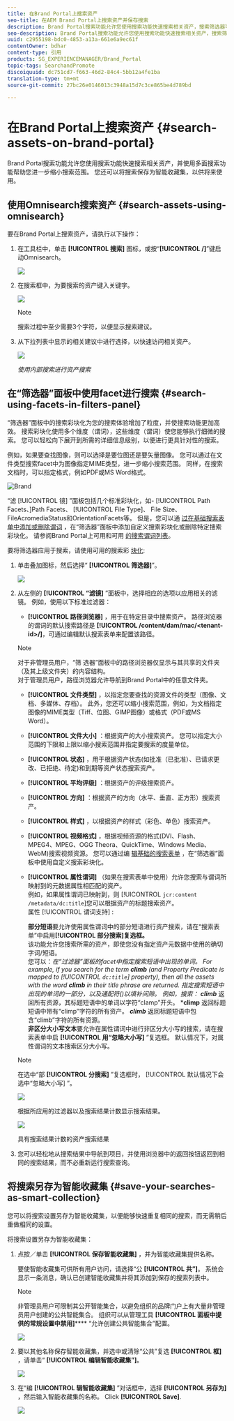 ```yaml
---
title: 在Brand Portal上搜索资产
seo-title: 在AEM Brand Portal上搜索资产并保存搜索
description: Brand Portal搜索功能允许您使用搜索功能快速搜索相关资产，搜索筛选器可帮助您进一步缩小搜索范围。 将搜索另存为智能收藏集，以供将来使用。
seo-description: Brand Portal搜索功能允许您使用搜索功能快速搜索相关资产，搜索筛选器可帮助您进一步缩小搜索范围。 将搜索另存为智能收藏集，以供将来使用。
uuid: c2955198-bdc0-4853-a13a-661e6a9ec61f
contentOwner: bdhar
content-type: 引用
products: SG_EXPERIENCEMANAGER/Brand_Portal
topic-tags: SearchandPromote
discoiquuid: dc751cd7-f663-46d2-84c4-5bb12a4fe1ba
translation-type: tm+mt
source-git-commit: 27bc26e0146013c3948a15d7c3ce865be4d789bd

---
```



# 在Brand Portal上搜索资产 {#search-assets-on-brand-portal}

Brand Portal搜索功能允许您使用搜索功能快速搜索相关资产，并使用多面搜索功能帮助您进一步缩小搜索范围。 您还可以将搜索保存为智能收藏集，以供将来使用。

## 使用Omnisearch搜索资产 {#search-assets-using-omnisearch}

要在Brand Portal上搜索资产，请执行以下操作：

1. 在工具栏中，单击 **[!UICONTROL 搜索]** 图标，或按“**[!UICONTROL /]**”键启动Omnisearch。

   ![](assets/omnisearchicon-1.png)

1. 在搜索框中，为要搜索的资产键入关键字。

   ![](assets/omnisearch.png)

   >[!NOTE]
   >
   >搜索过程中至少需要3个字符，以便显示搜索建议。

1. 从下拉列表中显示的相关建议中进行选择，以快速访问相关资产。

   ![](assets/assets-search-result.png)

   *使用内部搜索进行资产搜索*

## 在“筛选器”面板中使用facet进行搜索 {#search-using-facets-in-filters-panel}

“筛选器”面板中的搜索彩块化为您的搜索体验增加了粒度，并使搜索功能更加高效。 搜索彩块化使用多个维度（谓词），这些维度（谓词）使您能够执行细微的搜索。 您可以轻松向下展开到所需的详细信息级别，以便进行更具针对性的搜索。

例如，如果要查找图像，则可以选择是要位图还是要矢量图像。 您可以通过在文件类型搜索facet中为图像指定MIME类型，进一步缩小搜索范围。 同样，在搜索文档时，可以指定格式，例如PDF或MS Word格式。

![Brand](assets/file-type-search.png "Portal中的“过滤器”面板Brand Portal中的“过滤器”面板")

“滤 [!UICONTROL 镜] ”面板包括几个标准彩块化，如- [!UICONTROL Path Facets、]Path Facets、 [!UICONTROL File Type]、 File Size、FileAcromediaStatus和OrientationFacets等。 但是，您可以通 [过在基础搜索表单中添加或删除谓词](../using/brand-portal-search-facets.md) ，在“筛选器”面板中添加自定义搜索彩块化或删除特定搜索彩块化。 请参阅Brand Portal上可用和可用 [的搜索谓词列表](../using/brand-portal-search-facets.md#list-of-search-predicates)。

要将筛选器应用于搜索，请使用可用的搜索彩 [块化](../using/brand-portal-search-facets.md):

1. 单击叠加图标，然后选择“ **[!UICONTROL 筛选器]**”。

   ![](assets/selectorrail.png)

2. 从左侧的 **[!UICONTROL “滤镜]** ”面板中，选择相应的选项以应用相关的滤镜。
例如，使用以下标准过滤器：

   * **[!UICONTROL 路径浏览器]** ，用于在特定目录中搜索资产。 路径浏览器的谓词的默认搜索路径是 **[!UICONTROL /content/dam/mac/&lt;tenant-id&gt;/]**，可通过编辑默认搜索表单来配置该路径。
   >[!NOTE]
   >
   >对于非管理员用户，“筛  选器”面板中的路径浏览器仅显示与其共享的文件夹（及其上级文件夹）的内容结构。\
   >对于管理员用户，路径浏览器允许导航到Brand Portal中的任意文件夹。

   * **[!UICONTROL 文件类型]** ，以指定您要查找的资源文件的类型（图像、文档、多媒体、存档）。 此外，您还可以缩小搜索范围，例如，为文档指定图像的MIME类型（Tiff、位图、GIMP图像）或格式（PDF或MS Word）。
   * **[!UICONTROL 文件大小]** ：根据资产的大小搜索资产。 您可以指定大小范围的下限和上限以缩小搜索范围并指定要搜索的度量单位。
   * **[!UICONTROL 状态]** ，用于根据资产状态(如批准（已批准）、已请求更改、已拒绝、待定)和到期等资产状态搜索资产。
   * **[!UICONTROL 平均评级]** ：根据资产的评级搜索资产。
   * **[!UICONTROL 方向]** ：根据资产的方向（水平、垂直、正方形）搜索资产。
   * **[!UICONTROL 样式]** ，以根据资产的样式（彩色、单色）搜索资产。
   * **[!UICONTROL 视频格式]** ，根据视频资源的格式(DVI、Flash、MPEG4、MPEG、OGG Theora、QuickTime、Windows Media、WebM)搜索视频资源。
   您可以通过编 [辑基础的搜索表单](../using/brand-portal-search-facets.md) ，在“筛选器”面板中使用自定义搜索彩块化。

   * **[!UICONTROL 属性谓词]** （如果在搜索表单中使用）允许您搜索与谓词所映射到的元数据属性相匹配的资产。\
      例如，如果属性谓词已映射到，则 [!UICONTROL `jcr:content /metadata/dc:title`]您可以根据资产的标题搜索资产。\
      属性 [!UICONTROL 谓词支持] :

      **部分短语**&#x200B;要允许使用属性谓词中的部分短语进行资产搜索，请在“搜索表单”中启用&#x200B;**[!UICONTROL 部分搜索]复选框。**\
      该功能允许您搜索所需的资产，即使您没有指定资产元数据中使用的确切字词/短语。\
      您可以：*在“过滤器”面板的facet中指定搜索短语中出现的单词。 For example, if you search for the term **climb** (and Property Predicate is mapped to [!UICONTROL `dc:title`] property), then all the assets with the word **climb** in their title phrase are returned.
*指定搜索短语中出现的单词的一部分，以及通配符(*)以填补间隙。
例如，搜索：
      **climb*** 返回所有资源，其标题短语中的单词以字符“clamp”开头。
      ***climp** 返回标题短语中带有“climp”字符的所有资产。
      ***climb*** 返回标题短语中包含“climb”字符的所有资源。\
      **非区分大小写文本**&#x200B;要允许在属性谓词中进行非区分大小写的搜索，请在搜索表单中启 **[!UICONTROL 用“忽略大小写]** ”复选框。 默认情况下，对属性谓词的文本搜索区分大小写。
   >[!NOTE]
   >
   >在选中“部 **[!UICONTROL 分搜索]** ”复选框时， [!UICONTROL 默认情况下会选中“忽略大小写] ”。

   ![](assets/wildcard-prop-1.png)

   根据所应用的过滤器以及搜索结果计数显示搜索结果。

   ![](assets/omnisearch-with-filters.png)

   具有搜索结果计数的资产搜索结果

3. 您可以轻松地从搜索结果中导航到项目，并使用浏览器中的返回按钮返回到相同的搜索结果，而不必重新运行搜索查询。

## 将搜索另存为智能收藏集 {#save-your-searches-as-smart-collection}

您可以将搜索设置另存为智能收藏集，以便能够快速重复相同的搜索，而无需稍后重做相同的设置。

将搜索设置另存为智能收藏集：

1. 点按／单击 **[!UICONTROL 保存智能收藏集]** ，并为智能收藏集提供名称。

   要使智能收藏集可供所有用户访问，请选择“公 **[!UICONTROL 共”]**。 系统会显示一条消息，确认已创建智能收藏集并将其添加到保存的搜索列表中。

   >[!NOTE]
   >
   >非管理员用户可限制其公开智能集合，以避免组织的品牌门户上有大量非管理员用户创建的公共智能集合。 组织可以从管理工具 **[!UICONTROL 面板中提供的常规设置中禁用]****** “允许创建公共智能集合”配置。

   ![](assets/save_smartcollectionui.png)

2. 要以其他名称保存智能收藏集，并选中或清除“公共”复选 **[!UICONTROL 框]** ，请单击“ **[!UICONTROL 编辑智能收藏集”]**。

   ![](assets/edit_smartcollection.png)

3. 在“编 **[!UICONTROL 辑智能收藏集]** ”对话框中，选择 **[!UICONTROL 另存为]** ，然后输入智能收藏集的名称。 Click **[!UICONTROL Save]**.

   ![](assets/saveas_smartsearch.png)
